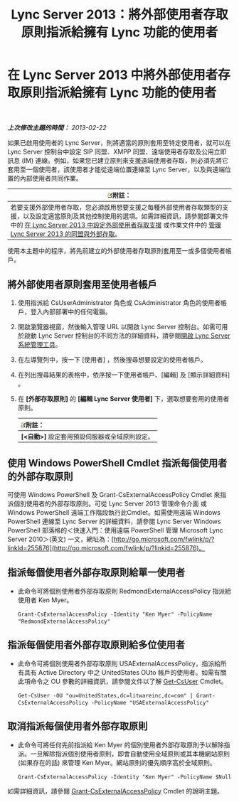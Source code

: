 ﻿---
title: Lync Server 2013：將外部使用者存取原則指派給擁有 Lync 功能的使用者
TOCTitle: 將外部使用者存取原則指派給擁有 Lync 功能的使用者
ms:assetid: 736fcaad-9f95-4896-b767-e199d86a00a4
ms:mtpsurl: https://technet.microsoft.com/zh-tw/library/Gg398551(v=OCS.15)
ms:contentKeyID: 49291313
ms.date: 08/10/2015
mtps_version: v=OCS.15
ms.translationtype: HT
---

# 在 Lync Server 2013 中將外部使用者存取原則指派給擁有 Lync 功能的使用者

 

_**上次修改主題的時間：** 2013-02-22_

如果已啟用使用者的 Lync Server，則將適當的原則套用至特定使用者，就可以在 Lync Server 控制台中設定 SIP 同盟、XMPP 同盟、遠端使用者存取及公用立即訊息 (IM) 連線。例如，如果您已建立原則來支援遠端使用者存取，則必須先將它套用至一個使用者，該使用者才能從遠端位置連線至 Lync Server，以及與遠端位置的內部使用者共同作業。

<table>
<thead>
<tr class="header">
<th><img src="images/Gg398811.note(OCS.15).gif" title="note" alt="note" />附註：</th>
</tr>
</thead>
<tbody>
<tr class="odd">
<td>若要支援外部使用者存取，您必須啟用想要支援之每種外部使用者存取類型的支援，以及設定適當原則及其他控制使用的選項。如需詳細資訊，請參閱部署文件中的 <a href="lync-server-2013-configuring-support-for-external-user-access.md">在 Lync Server 2013 中設定外部使用者存取支援</a> 或作業文件中的 <a href="lync-server-2013-managing-federation-and-external-access-to-lync-server-2013.md">管理 Lync Server 2013 的同盟與外部存取</a>。</td>
</tr>
</tbody>
</table>


使用本主題中的程序，將先前建立的外部使用者存取原則套用至一或多個使用者帳戶。

## 將外部使用者原則套用至使用者帳戶

1.  使用指派給 CsUserAdministrator 角色或 CsAdministrator 角色的使用者帳戶，登入內部部署中的任何電腦。

2.  開啟瀏覽器視窗，然後輸入管理 URL 以開啟 Lync Server 控制台。如需可用於啟動 Lync Server 控制台的不同方法的詳細資料，請參閱[開啟 Lync Server 系統管理工具](lync-server-2013-open-lync-server-administrative-tools.md)。

3.  在左導覽列中，按一下 \[使用者\] ，然後搜尋想要設定的使用者帳戶。

4.  在列出搜尋結果的表格中，依序按一下使用者帳戶、\[編輯\] 及 \[顯示詳細資料\] 。

5.  在 **\[外部存取原則\]** 的 **\[編輯 Lync Server 使用者\]** 下，選取想要套用的使用者原則。
    
    <table>
    <thead>
    <tr class="header">
    <th><img src="images/Gg398811.note(OCS.15).gif" title="note" alt="note" />附註：</th>
    </tr>
    </thead>
    <tbody>
    <tr class="odd">
    <td><strong>[&lt;自動&gt;]</strong> 設定套用預設伺服器或全域原則設定。</td>
    </tr>
    </tbody>
    </table>


## 使用 Windows PowerShell Cmdlet 指派每個使用者的外部存取原則

可使用 Windows PowerShell 及 Grant-CsExternalAccessPolicy Cmdlet 來指派個別使用者的外部存取原則。可從 Lync Server 2013 管理命令介面 或 Windows PowerShell 遠端工作階段執行此Cmdlet。如需使用遠端 Windows PowerShell 連線至 Lync Server 的詳細資料，請參閱 Lync Server Windows PowerShell 部落格的＜快速入門：使用遠端 PowerShell 管理 Microsoft Lync Server 2010＞(英文) 一文，網址為：[http://go.microsoft.com/fwlink/p/?linkId=255876](http://go.microsoft.com/fwlink/p/?linkid=255876)。

## 指派每個使用者外部存取原則給單一使用者

  - 此命令可將個別使用者外部存取原則 RedmondExternalAccessPolicy 指派給使用者 Ken Myer。
    
        Grant-CsExternalAccessPolicy -Identity "Ken Myer" -PolicyName "RedmondExternalAccessPolicy"

## 指派每個使用者外部存取原則給多位使用者

  - 此命令可將個別使用者外部存取原則 USAExternalAccessPolicy，指派給所有具有 Active Directory 中之 UnitedStates OUto 帳戶的使用者。如需有關此項命令之 OU 參數的詳細資訊，請參閱文件以了解 [Get-CsUser](get-csuser.md) Cmdlet。
    
        Get-CsUser -OU "ou=UnitedStates,dc=litwareinc,dc=com" | Grant-CsExternalAccessPolicy -PolicyName "USAExternalAccessPolicy"

## 取消指派每個使用者外部存取原則

  - 此命令可將任何先前指派給 Ken Myer 的個別使用者外部存取原則予以解除指派。一旦解除指派個別使用者原則，即會自動使用全域原則或其本機網站原則 (如果存在的話) 來管理 Ken Myer。網站原則的優先順序高於全域原則。
    
        Grant-CsExternalAccessPolicy -Identity "Ken Myer" -PolicyName $Null

如需詳細資訊，請參閱 [Grant-CsExternalAccessPolicy](grant-csexternalaccesspolicy.md) Cmdlet 的說明主題。

